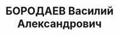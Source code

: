 ---
title: БОРОДАЕВ Василий Александрович
description: '1889, Харківська обл., с. Веселе Липецького р-ну, українець, освіта
  вища, прож.: м. Попасна, завідуючий райветлікарнею

  Військовою колегією Верховного суду СРСР 2 січня 1938 р. засуджений до розстрілу.
  Вирок виконано 3 січня 1938 р.

  Реабілітований у 1959 р.'
---